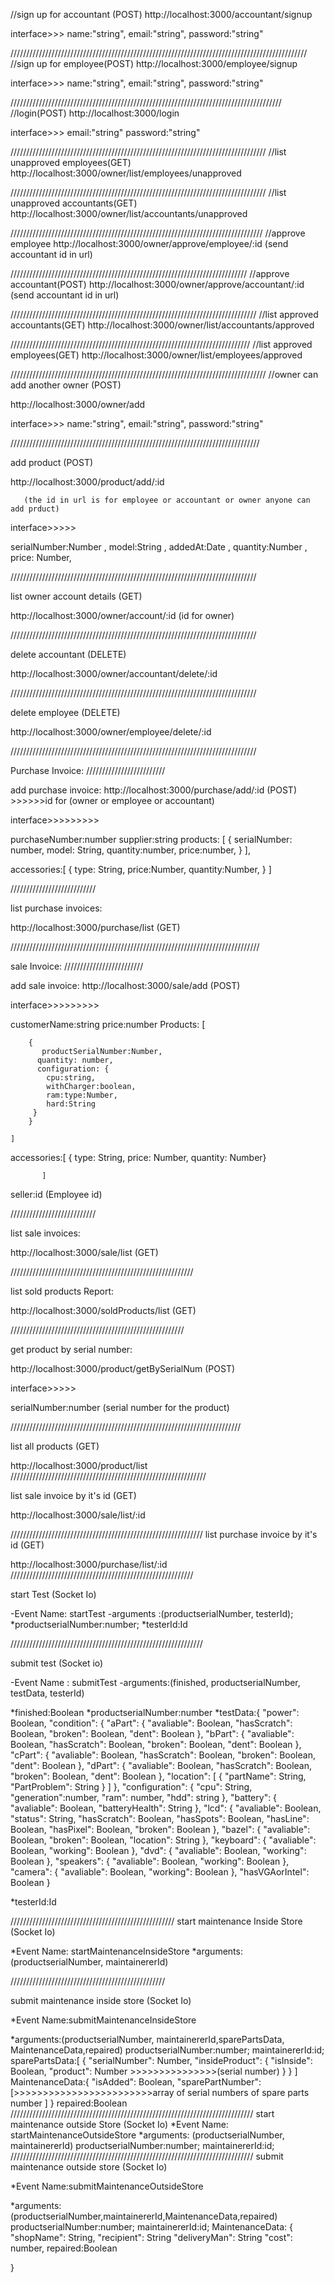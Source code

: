 //sign up for accountant (POST)
http://localhost:3000/accountant/signup

interface>>>
name:"string",
email:"string",
password:"string"

//////////////////////////////////////////////////////////////////////////////////////////////
//sign up for employee(POST)
http://localhost:3000/employee/signup

interface>>>
name:"string",
email:"string",
password:"string"

//////////////////////////////////////////////////////////////////////////////////////
//login(POST)
http://localhost:3000/login

interface>>>
email:"string"
password:"string"

/////////////////////////////////////////////////////////////////////////////////
//list unapproved employees(GET)
http://localhost:3000/owner/list/employees/unapproved

/////////////////////////////////////////////////////////////////////////////////
//list unapproved accountants(GET)
http://localhost:3000/owner/list/accountants/unapproved

////////////////////////////////////////////////////////////////////////////////
//approve employee
http://localhost:3000/owner/approve/employee/:id (send accountant id in url)

///////////////////////////////////////////////////////////////////////////
//approve accountant(POST)
http://localhost:3000/owner/approve/accountant/:id (send accountant id in url)

//////////////////////////////////////////////////////////////////////////////
//list approved accountants(GET)
http://localhost:3000/owner/list/accountants/approved

////////////////////////////////////////////////////////////////////////////
//list approved employees(GET)
http://localhost:3000/owner/list/employees/approved

/////////////////////////////////////////////////////////////////////////////////
//owner can add another owner (POST)

http://localhost:3000/owner/add

interface>>>
name:"string",
email:"string",
password:"string"

///////////////////////////////////////////////////////////////////////////////

add product (POST)

http://localhost:3000/product/add/:id

       (the id in url is for employee or accountant or owner anyone can add prduct)

interface>>>>>

serialNumber:Number ,
model:String ,
addedAt:Date ,
quantity:Number ,
price: Number,

//////////////////////////////////////////////////////////////////////////////

list owner account details (GET)

http://localhost:3000/owner/account/:id (id for owner)

//////////////////////////////////////////////////////////////////////////////

delete accountant (DELETE)

http://localhost:3000/owner/accountant/delete/:id

//////////////////////////////////////////////////////////////////////////////

delete employee (DELETE)

http://localhost:3000/owner/employee/delete/:id

//////////////////////////////////////////////////////////////////////////////

Purchase Invoice:
/////////////////////////

add purchase invoice:
http://localhost:3000/purchase/add/:id (POST) >>>>>>id for (owner or employee or accountant)

interface>>>>>>>>>

purchaseNumber:number
supplier:string
products: [
{
serialNumber: number,
model: String,
quantity:number,
price:number,
}
],

accessories:[
  {
      type: String,
      price:Number,
      quantity:Number,
    }
]

///////////////////////////

list purchase invoices:

http://localhost:3000/purchase/list (GET)

///////////////////////////////////////////////////////////////////////////////

sale Invoice:
/////////////////////////

add sale invoice:
http://localhost:3000/sale/add (POST)

interface>>>>>>>>>

customerName:string
price:number
Products: [

        {
           productSerialNumber:Number,
          quantity: number,
          configuration: {
            cpu:string,
            withCharger:boolean,
            ram:type:Number,
            hard:String
         }
        }

    ]

accessories:[
{
type: String,
price: Number,
quantity: Number}

           ]

seller:id (Employee id)

///////////////////////////

list sale invoices:

http://localhost:3000/sale/list (GET)

//////////////////////////////////////////////////////////

list sold products Report:

http://localhost:3000/soldProducts/list (GET)

///////////////////////////////////////////////////////

get product by serial number:

http://localhost:3000/product/getBySerialNum (POST)

interface>>>>>

serialNumber:number (serial number for the product)

/////////////////////////////////////////////////////////////////////////

list all products (GET)

http://localhost:3000/product/list
//////////////////////////////////////////////////////////////

list sale invoice by it's id (GET)

http://localhost:3000/sale/list/:id

/////////////////////////////////////////////////////////////
list purchase invoice by it's id (GET)

http://localhost:3000/purchase/list/:id
//////////////////////////////////////////////////////////

start Test (Socket Io)

-Event Name: startTest
-arguments :(productserialNumber, testerId);
*productserialNumber:number;
*testerId:Id

/////////////////////////////////////////////////////////////

submit test (Socket io)

-Event Name : submitTest
-arguments:(finished, productserialNumber, testData, testerId)

*finished:Boolean
*productserialNumber:number
\*testData:{
"power": Boolean,
"condition": {
"aPart": {
"avaliable": Boolean,
"hasScratch": Boolean,
"broken": Boolean,
"dent": Boolean
},
"bPart": {
"avaliable": Boolean,
"hasScratch": Boolean,
"broken": Boolean,
"dent": Boolean
},
"cPart": {
"avaliable": Boolean,
"hasScratch": Boolean,
"broken": Boolean,
"dent": Boolean
},
"dPart": {
"avaliable": Boolean,
"hasScratch": Boolean,
"broken": Boolean,
"dent": Boolean
},
"location": [
{
"partName": String,
"PartProblem": String
}
]
},
"configuration": {
"cpu": String,
"generation":number,
"ram": number,
"hdd": string
},
"battery": {
"avaliable": Boolean,
"batteryHealth": String
},
"lcd": {
"avaliable": Boolean,
"status": String,
"hasScratch": Boolean,
"hasSpots": Boolean,
"hasLine": Boolean,
"hasPixel": Boolean,
"broken": Boolean
},
"bazel": {
"avaliable": Boolean,
"broken": Boolean,
"location": String
},
"keyboard": {
"avaliable": Boolean,
"working": Boolean
},
"dvd": {
"avaliable": Boolean,
"working": Boolean
},
"speakers": {
"avaliable": Boolean,
"working": Boolean
},
"camera": {
"avaliable": Boolean,
"working": Boolean
},
"hasVGAorIntel": Boolean
}

\*testerId:Id

////////////////////////////////////////////////////
start maintenance Inside Store (Socket Io)

*Event Name: startMaintenanceInsideStore
*arguments: (productserialNumber, maintainererId)

/////////////////////////////////////////////////

submit maintenance inside store (Socket Io)

\*Event Name:submitMaintenanceInsideStore

*arguments:(productserialNumber, maintainererId,sparePartsData, MaintenanceData,repaired)
productserialNumber:number;
maintainererId:id;
sparePartsData:[
{
"serialNumber": Number,
"insideProduct": {
"isInside": Boolean,
"product": Number >>>>>>>>>>>>>>>(serial number)
}
}
]
MaintenanceData:{
"isAdded": Boolean,
"sparePartNumber": [>>>>>>>>>>>>>>>>>>>>>>>>array of serial numbers of spare parts
number
]
}
repaired:Boolean
/////////////////////////////////////////////////////////////////////////////
start maintenance outside Store (Socket Io)
*Event Name: startMaintenanceOutsideStore
\*arguments: (productserialNumber, maintainererId)
productserialNumber:number;
maintainererId:id;
/////////////////////////////////////////////////////////////////////////////
submit maintenance outside store (Socket Io)

\*Event Name:submitMaintenanceOutsideStore

\*arguments:(productserialNumber,maintainererId,MaintenanceData,repaired)
productserialNumber:number;
maintainererId:id;
MaintenanceData:
{
"shopName": String,
"recipient": String
"deliveryMan": String
"cost": number,
repaired:Boolean

}

